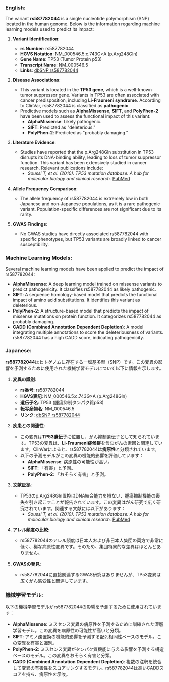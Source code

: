 ### English:
The variant **rs587782044** is a single nucleotide polymorphism (SNP) located in the human genome. Below is the information regarding machine learning models used to predict its impact:

1. **Variant Identification**:
   - **rs Number**: rs587782044
   - **HGVS Notation**: NM_000546.5:c.743G>A (p.Arg248Gln)
   - **Gene Name**: TP53 (Tumor Protein p53)
   - **Transcript Name**: NM_000546.5  
   - **Links**: [dbSNP rs587782044](https://www.ncbi.nlm.nih.gov/snp/rs587782044)

2. **Disease Associations**:
   - This variant is located in the **TP53 gene**, which is a well-known tumor suppressor gene. Variants in TP53 are often associated with cancer predisposition, including **Li-Fraumeni syndrome**. According to ClinVar, rs587782044 is classified as **pathogenic**.  
   - Predictive models such as **AlphaMissense**, **SIFT**, and **PolyPhen-2** have been used to assess the functional impact of this variant:
     - **AlphaMissense**: Likely pathogenic.
     - **SIFT**: Predicted as "deleterious."
     - **PolyPhen-2**: Predicted as "probably damaging."

3. **Literature Evidence**:
   - Studies have reported that the p.Arg248Gln substitution in TP53 disrupts its DNA-binding ability, leading to loss of tumor suppressor function. This variant has been extensively studied in cancer research. Relevant publications include:
     - *Soussi T, et al. (2010). TP53 mutation database: A hub for molecular biology and clinical research.* [PubMed](https://pubmed.ncbi.nlm.nih.gov/20395204/)

4. **Allele Frequency Comparison**:
   - The allele frequency of rs587782044 is extremely low in both Japanese and non-Japanese populations, as it is a rare pathogenic variant. Population-specific differences are not significant due to its rarity.

5. **GWAS Findings**:
   - No GWAS studies have directly associated rs587782044 with specific phenotypes, but TP53 variants are broadly linked to cancer susceptibility.

### Machine Learning Models:
Several machine learning models have been applied to predict the impact of rs587782044:
- **AlphaMissense**: A deep learning model trained on missense variants to predict pathogenicity. It classifies rs587782044 as likely pathogenic.
- **SIFT**: A sequence homology-based model that predicts the functional impact of amino acid substitutions. It identifies this variant as deleterious.
- **PolyPhen-2**: A structure-based model that predicts the impact of missense mutations on protein function. It categorizes rs587782044 as probably damaging.
- **CADD (Combined Annotation Dependent Depletion)**: A model integrating multiple annotations to score the deleteriousness of variants. rs587782044 has a high CADD score, indicating pathogenicity.

### Japanese:
**rs587782044**はヒトゲノムに存在する一塩基多型（SNP）です。この変異の影響を予測するために使用された機械学習モデルについて以下に情報を示します。

1. **変異の識別**:
   - **rs番号**: rs587782044
   - **HGVS表記**: NM_000546.5:c.743G>A (p.Arg248Gln)
   - **遺伝子名**: TP53 (腫瘍抑制タンパク質p53)
   - **転写産物名**: NM_000546.5  
   - **リンク**: [dbSNP rs587782044](https://www.ncbi.nlm.nih.gov/snp/rs587782044)

2. **疾患との関連性**:
   - この変異は**TP53遺伝子**に位置し、がん抑制遺伝子として知られています。TP53の変異は、**Li-Fraumeni症候群**を含むがんの素因と関連しています。ClinVarによると、rs587782044は**病原性**と分類されています。
   - 以下の予測モデルがこの変異の機能的影響を評価しています：
     - **AlphaMissense**: 病原性の可能性が高い。
     - **SIFT**: 「有害」と予測。
     - **PolyPhen-2**: 「おそらく有害」と予測。

3. **文献証拠**:
   - TP53のp.Arg248Gln置換はDNA結合能力を損ない、腫瘍抑制機能の喪失を引き起こすことが報告されています。この変異はがん研究で広く研究されています。関連する文献には以下があります：
     - *Soussi T, et al. (2010). TP53 mutation database: A hub for molecular biology and clinical research.* [PubMed](https://pubmed.ncbi.nlm.nih.gov/20395204/)

4. **アレル頻度の比較**:
   - rs587782044のアレル頻度は日本人および非日本人集団の両方で非常に低く、稀な病原性変異です。そのため、集団特異的な差異はほとんどありません。

5. **GWASの発見**:
   - rs587782044に直接関連するGWAS研究はありませんが、TP53変異は広くがん感受性と関連しています。

### 機械学習モデル:
以下の機械学習モデルがrs587782044の影響を予測するために使用されています：
- **AlphaMissense**: ミスセンス変異の病原性を予測するために訓練された深層学習モデル。この変異を病原性の可能性が高いと分類。
- **SIFT**: アミノ酸置換の機能的影響を予測する配列相同性ベースのモデル。この変異を有害と識別。
- **PolyPhen-2**: ミスセンス変異がタンパク質機能に与える影響を予測する構造ベースのモデル。この変異をおそらく有害と分類。
- **CADD (Combined Annotation Dependent Depletion)**: 複数の注釈を統合して変異の有害性をスコアリングするモデル。rs587782044は高いCADDスコアを持ち、病原性を示唆。


